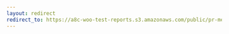 ```yaml
---
layout: redirect
redirect_to: https://a8c-woo-test-reports.s3.amazonaws.com/public/pr-merge/40679/api/index.html
---
```

